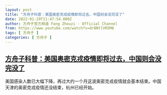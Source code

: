 ```yaml
---
layout: post
title: "方舟子科普：美国奥密克戎疫情即将过去，中国则会没完没了"
date: 2022-01-29T11:47:54.000Z
author: 方舟子官方频道 Fang Zhouzi - Official Channel
from: https://www.youtube.com/watch?v=dr0NtlVR5M8
tags: [ 方舟子 ]
categories: [ 方舟子 ]
---
```

<!--1643456874000-->
[方舟子科普：美国奥密克戎疫情即将过去，中国则会没完没了](https://www.youtube.com/watch?v=dr0NtlVR5M8)
------

<div>
美国感染人数已大幅下降，再过大约一个月这波奥密克戎疫情就会基本结束。中国天津的奥密克戎疫情还没结束，杭州已经开始。
</div>

